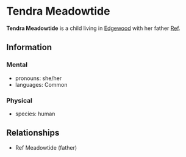 # Tendra Meadowtide

**Tendra Meadowtide** is a child living in [Edgewood](../edgewood/) with her father [Ref](../../../../ch-2-people-of-mote/organizations/edgewood-construction/members/ref-meadowtide.md).

## Information

### Mental

- pronouns: she/her
- languages: Common

### Physical

- species: human

## Relationships

- Ref Meadowtide (father)
